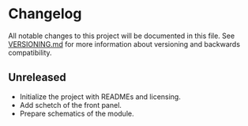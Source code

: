 # Changelog

All notable changes to this project will be documented in this file. See
[VERSIONING.md](VERSIONING.md) for more information about versioning and
backwards compatibility.

## Unreleased

* Initialize the project with READMEs and licensing.
* Add schetch of the front panel.
* Prepare schematics of the module.

